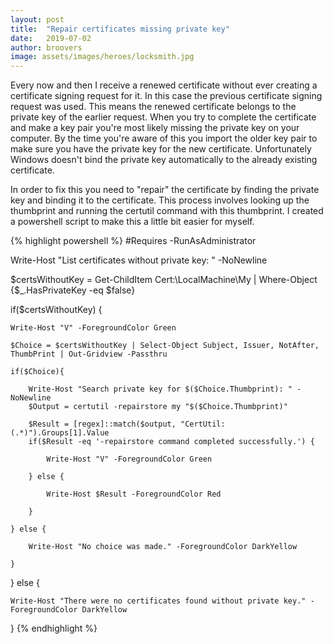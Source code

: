 ```yaml
---
layout: post
title:  "Repair certificates missing private key"
date:   2019-07-02
author: broovers
image: assets/images/heroes/locksmith.jpg
---
```

Every now and then I receive a renewed certificate without ever creating a certificate signing request for it. In this case the previous certificate signing request was used. This means the renewed certificate belongs to the private key of the earlier request. When you try to complete the certificate and make a key pair you're most likely missing the private key on your computer. By the time you're aware of this you import the older key pair to make sure you have the private key for the new certificate. Unfortunately Windows doesn't bind the private key automatically to the already existing certificate.

In order to fix this you need to "repair" the certificate by finding the private key and binding it to the certificate. This process involves looking up the thumbprint and running the certutil command with this thumbprint. I created a powershell script to make this a little bit easier for myself.

{% highlight powershell %}
#Requires -RunAsAdministrator

Write-Host "List certificates without private key: " -NoNewline

$certsWithoutKey = Get-ChildItem Cert:\LocalMachine\My | Where-Object {$_.HasPrivateKey -eq $false}


if($certsWithoutKey) {

    Write-Host "V" -ForegroundColor Green

    $Choice = $certsWithoutKey | Select-Object Subject, Issuer, NotAfter, ThumbPrint | Out-Gridview -Passthru

    if($Choice){

        Write-Host "Search private key for $($Choice.Thumbprint): " -NoNewline
        $Output = certutil -repairstore my "$($Choice.Thumbprint)"

        $Result = [regex]::match($output, "CertUtil: (.*)").Groups[1].Value
        if($Result -eq '-repairstore command completed successfully.') {

            Write-Host "V" -ForegroundColor Green

        } else {

            Write-Host $Result -ForegroundColor Red

        }

    } else {

        Write-Host "No choice was made." -ForegroundColor DarkYellow

    }

} else {

    Write-Host "There were no certificates found without private key." -ForegroundColor DarkYellow

}
{% endhighlight %}
